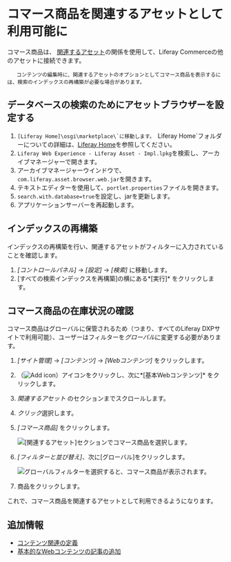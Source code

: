 # コマース商品を関連するアセットとして利用可能に

コマース商品は、 [関連するアセット](https://help.liferay.com/hc/articles/360028820532-Defining-Content-Relationships)の関係を使用して、Liferay Commerceの他のアセットに接続できます。

``` note::
   コンテンツの編集時に、関連するアセットのオプションとしてコマース商品を表示するには、検索のインデックスの再構築が必要な場合があります。
```

## データベースの検索のためにアセットブラウザーを設定する

1.  ``[Liferay Home]\osgi\marketplace\`に移動します。 ``Liferay Home`フォルダーについての詳細は、[Liferay Home](https://learn.liferay.com/dxp/7.x/en/installation-and-upgrades/reference/liferay-home.html)を参照してください。
2.  `Liferay Web Experience - Liferay Asset - Impl.lpkg`を検索し、アーカイブマネージャーで開きます。
3.  アーカイブマネージャーウインドウで、`com.liferay.asset.browser.web.jar`を開きます。
4.  テキストエディターを使用して、`portlet.properties`ファイルを開きます。
5.  `search.with.database=true`を設定し、jarを更新します。
6.  アプリケーションサーバーを再起動します。

## インデックスの再構築

インデックスの再構築を行い、関連するアセットがフィルターに入力されていることを確認します。

1.  *[コントロールパネル]* → *[設定]* → *[検索]* に移動します。
2.  [すべての検索インデックスを再構築]の横にある*[実行]* をクリックします。

## コマース商品の在庫状況の確認

コマース商品はグローバルに保管されるため（つまり、すべてのLiferay DXPサイトで利用可能）、ユーザーはフィルターを*グローバル*に変更する必要があります。

1.  *[サイト管理]* → *[コンテンツ]* → *[Webコンテンツ]* をクリックします。

2.  （![Add icon](../../images/icon-add.png)）アイコンをクリックし、次に*[基本Webコンテンツ]* をクリックします。

3.  *関連するアセット* のセクションまでスクロールします。

4.  *クリック*選択します。

5.  *[コマース商品]* をクリックします。

    ![[関連するアセット]セクションでコマース商品を選択します。](./enabling-commerce-products-as-related-assets/images/01.png)

6.  *[フィルターと並び替え]*、次に[グローバル]をクリックします。

    ![グローバルフィルターを選択すると、コマース商品が表示されます。](./enabling-commerce-products-as-related-assets/images/02.png)

7.  商品をクリックします。

これで、コマース商品を関連するアセットとして利用できるようになります。

## 追加情報

  - [コンテンツ関連の定義](https://help.liferay.com/hc/articles/360028820532-Defining-Content-Relationships)
  - [基本的なWebコンテンツの記事の追加](https://learn.liferay.com/dxp/7.x/en/content-authoring-and-management/web-content/user-guide/web-content-articles/adding-a-basic-web-content-article.html)
